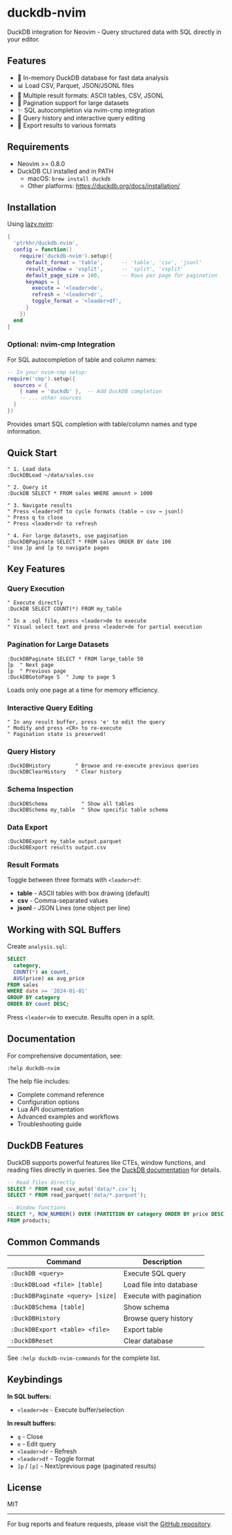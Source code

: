 # duckdb-nvim

DuckDB integration for Neovim - Query structured data with SQL directly in your editor.

## Features

- 🚀 In-memory DuckDB database for fast data analysis
- 📊 Load CSV, Parquet, JSON/JSONL files
- 🎨 Multiple result formats: ASCII tables, CSV, JSONL
- 📄 Pagination support for large datasets
- ✨ SQL autocompletion via nvim-cmp integration
- 📝 Query history and interactive query editing
- 💾 Export results to various formats

## Requirements

- Neovim >= 0.8.0
- DuckDB CLI installed and in PATH
  - macOS: `brew install duckdb`
  - Other platforms: https://duckdb.org/docs/installation/

## Installation

Using [lazy.nvim](https://github.com/folke/lazy.nvim):

```lua
{
  'ptrkhr/duckdb.nvim',
  config = function()
    require('duckdb-nvim').setup({
      default_format = 'table',      -- 'table', 'csv', 'jsonl'
      result_window = 'vsplit',      -- 'split', 'vsplit'
      default_page_size = 100,       -- Rows per page for pagination
      keymaps = {
        execute = '<leader>de',
        refresh = '<leader>dr',
        toggle_format = '<leader>df',
      }
    })
  end
}
```

### Optional: nvim-cmp Integration

For SQL autocompletion of table and column names:

```lua
-- In your nvim-cmp setup:
require('cmp').setup({
  sources = {
    { name = 'duckdb' },  -- Add DuckDB completion
    -- ... other sources
  }
})
```

Provides smart SQL completion with table/column names and type information.

## Quick Start

```vim
" 1. Load data
:DuckDBLoad ~/data/sales.csv

" 2. Query it
:DuckDB SELECT * FROM sales WHERE amount > 1000

" 3. Navigate results
" Press <leader>df to cycle formats (table → csv → jsonl)
" Press q to close
" Press <leader>dr to refresh

" 4. For large datasets, use pagination
:DuckDBPaginate SELECT * FROM sales ORDER BY date 100
" Use ]p and [p to navigate pages
```

## Key Features

### Query Execution

```vim
" Execute directly
:DuckDB SELECT COUNT(*) FROM my_table

" In a .sql file, press <leader>de to execute
" Visual select text and press <leader>de for partial execution
```

### Pagination for Large Datasets

```vim
:DuckDBPaginate SELECT * FROM large_table 50
]p  " Next page
[p  " Previous page
:DuckDBGotoPage 5  " Jump to page 5
```

Loads only one page at a time for memory efficiency.

### Interactive Query Editing

```vim
" In any result buffer, press 'e' to edit the query
" Modify and press <CR> to re-execute
" Pagination state is preserved!
```

### Query History

```vim
:DuckDBHistory        " Browse and re-execute previous queries
:DuckDBClearHistory   " Clear history
```

### Schema Inspection

```vim
:DuckDBSchema           " Show all tables
:DuckDBSchema my_table  " Show specific table schema
```

### Data Export

```vim
:DuckDBExport my_table output.parquet
:DuckDBExport results output.csv
```

### Result Formats

Toggle between three formats with `<leader>df`:

- **table** - ASCII tables with box drawing (default)
- **csv** - Comma-separated values
- **jsonl** - JSON Lines (one object per line)

## Working with SQL Buffers

Create `analysis.sql`:

```sql
SELECT
  category,
  COUNT(*) as count,
  AVG(price) as avg_price
FROM sales
WHERE date >= '2024-01-01'
GROUP BY category
ORDER BY count DESC;
```

Press `<leader>de` to execute. Results open in a split.

## Documentation

For comprehensive documentation, see:
```vim
:help duckdb-nvim
```

The help file includes:
- Complete command reference
- Configuration options
- Lua API documentation
- Advanced examples and workflows
- Troubleshooting guide

## DuckDB Features

DuckDB supports powerful features like CTEs, window functions, and reading files directly in queries. See the [DuckDB documentation](https://duckdb.org/docs/) for details.

```sql
-- Read files directly
SELECT * FROM read_csv_auto('data/*.csv');
SELECT * FROM read_parquet('data/*.parquet');

-- Window functions
SELECT *, ROW_NUMBER() OVER (PARTITION BY category ORDER BY price DESC) as rank
FROM products;
```

## Common Commands

| Command | Description |
|---------|-------------|
| `:DuckDB <query>` | Execute SQL query |
| `:DuckDBLoad <file> [table]` | Load file into database |
| `:DuckDBPaginate <query> [size]` | Execute with pagination |
| `:DuckDBSchema [table]` | Show schema |
| `:DuckDBHistory` | Browse query history |
| `:DuckDBExport <table> <file>` | Export table |
| `:DuckDBReset` | Clear database |

See `:help duckdb-nvim-commands` for the complete list.

## Keybindings

**In SQL buffers:**
- `<leader>de` - Execute buffer/selection

**In result buffers:**
- `q` - Close
- `e` - Edit query
- `<leader>dr` - Refresh
- `<leader>df` - Toggle format
- `]p` / `[p]` - Next/previous page (paginated results)

## License

MIT

---

For bug reports and feature requests, please visit the [GitHub repository](https://github.com/ptrkhr/duckdb.nvim).
